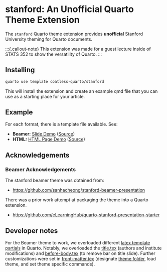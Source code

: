 # stanford: An Unofficial Quarto Theme Extension

The `stanford` Quarto theme extension provides **unofficial** Stanford University theming for Quarto documents. 

:::{.callout-note}
This extension was made for a guest lecture inside of STATS 352 to show the versatility of Quarto.
:::

## Installing

```bash
quarto use template coatless-quarto/stanford
```

This will install the extension and create an example qmd file that you can use as a starting place for your article.

## Example

For each format, there is a template file available. See:

- **Beamer:** [Slide Demo](assets/template-beamer.pdf) ([Source](https://github.com/coatless-quarto/stanford/blob/main/asset-generation/template-beamer.qmd))
- **HTML:** [HTML Page Demo](assets/template-html.html) ([Source](https://github.com/coatless-quarto/stanford/blob/main/asset-generation/template-html.qmd))

## Acknowledgements

### Beamer Acknowledgements 

The stanford beamer theme was obtained from:

- <https://github.com/sanhacheong/stanford-beamer-presentation>

There was a prior work attempt at packaging the theme into a Quarto extension. 

- <https://github.com/eLearningHub/quarto-stanford-presentation-starter>

## Developer notes

For the Beamer theme to work, we overloaded different [latex template partials](https://quarto.org/docs/journals/templates.html#latex-partials) in Quarto. Notably, we overloaded the [title.tex](https://github.com/quarto-dev/quarto-cli/blob/main/src/resources/formats/pdf/pandoc/title.tex) (authors and institute modifications) and [before-body.tex](https://github.com/quarto-dev/quarto-cli/blob/main/src/resources/formats/pdf/pandoc/before-body.tex) (to remove bar on title slide). Further customizations were set in [front-matter.tex](https://github.com/coatless-quarto/stanford/main/_extensions/stanford/beamer/front-matter.tex) (designate [theme folder](https://tex.stackexchange.com/a/284157/53878), load theme, and set theme specific commands).